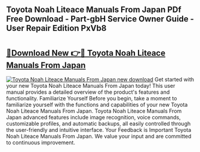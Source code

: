 ## Toyota Noah Liteace Manuals From Japan PDf Free Download - Part-gbH Service Owner Guide - User Repair Edition PxVb8

# <h2><a href="http://bc68357.oget.top/?id=Toyota+Noah+Liteace+Manuals+From+Japan">🔗Download New 👉🔴 Toyota Noah Liteace Manuals From Japan</a></h2>

[![Toyota Noah Liteace Manuals From Japan new download](https://i.imgur.com/5g1atiW.png)](http://bc68357.oget.top/?id=Toyota+Noah+Liteace+Manuals+From+Japan)
Get started with your new Toyota Noah Liteace Manuals From Japan today! This user manual provides a detailed overview of the product's features and functionality. Familiarize Yourself Before you begin, take a moment to familiarize yourself with the functions and capabilities of your new Toyota Noah Liteace Manuals From Japan. Toyota Noah Liteace Manuals From Japan advanced features include image recognition, voice commands, customizable profiles, and automatic backups, all easily controlled through the user-friendly and intuitive interface. Your Feedback is Important Toyota Noah Liteace Manuals From Japan. We value your input and are committed to continuous improvement.
